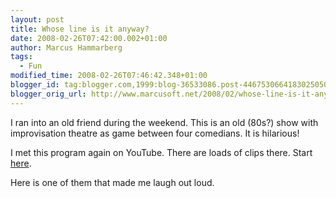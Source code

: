 ```yaml
---
layout: post
title: Whose line is it anyway?
date: 2008-02-26T07:42:00.002+01:00
author: Marcus Hammarberg
tags:
  - Fun
modified_time: 2008-02-26T07:46:42.348+01:00
blogger_id: tag:blogger.com,1999:blog-36533086.post-4467530664183025050
blogger_orig_url: http://www.marcusoft.net/2008/02/whose-line-is-it-anyway.html
---
```


I ran
into an old friend during the weekend. This is an old (80s?) show with
improvisation theatre as game between four comedians. It is <span
id="SPELLING_ERROR_0"
class="blsp-spelling-corrected">hilarious!

I met this program again on YouTube. There are loads of clips
there. Start
[here](http://www.youtube.com/results?search_query=whose+line&search_type=).

Here is one of them that made me laugh out loud.

